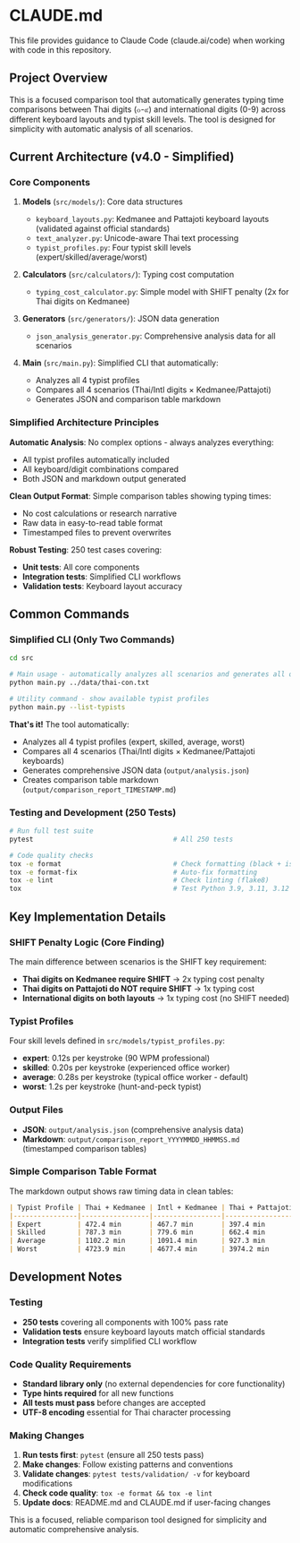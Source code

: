 # CLAUDE.md

This file provides guidance to Claude Code (claude.ai/code) when working with code in this repository.

## Project Overview

This is a focused comparison tool that automatically generates typing time comparisons between Thai digits (๐-๙) and international digits (0-9) across different keyboard layouts and typist skill levels. The tool is designed for simplicity with automatic analysis of all scenarios.

## Current Architecture (v4.0 - Simplified)

### Core Components
1. **Models** (`src/models/`): Core data structures
   - `keyboard_layouts.py`: Kedmanee and Pattajoti keyboard layouts (validated against official standards)
   - `text_analyzer.py`: Unicode-aware Thai text processing
   - `typist_profiles.py`: Four typist skill levels (expert/skilled/average/worst)

2. **Calculators** (`src/calculators/`): Typing cost computation
   - `typing_cost_calculator.py`: Simple model with SHIFT penalty (2x for Thai digits on Kedmanee)

3. **Generators** (`src/generators/`): JSON data generation
   - `json_analysis_generator.py`: Comprehensive analysis data for all scenarios

4. **Main** (`src/main.py`): Simplified CLI that automatically:
   - Analyzes all 4 typist profiles
   - Compares all 4 scenarios (Thai/Intl digits × Kedmanee/Pattajoti)
   - Generates JSON and comparison table markdown

### Simplified Architecture Principles

**Automatic Analysis**: No complex options - always analyzes everything:
- All typist profiles automatically included
- All keyboard/digit combinations compared
- Both JSON and markdown output generated

**Clean Output Format**: Simple comparison tables showing typing times:
- No cost calculations or research narrative
- Raw data in easy-to-read table format
- Timestamped files to prevent overwrites

**Robust Testing**: 250 test cases covering:
- **Unit tests**: All core components
- **Integration tests**: Simplified CLI workflows
- **Validation tests**: Keyboard layout accuracy

## Common Commands

### Simplified CLI (Only Two Commands)
```bash
cd src

# Main usage - automatically analyzes all scenarios and generates all outputs
python main.py ../data/thai-con.txt

# Utility command - show available typist profiles
python main.py --list-typists
```

**That's it!** The tool automatically:
- Analyzes all 4 typist profiles (expert, skilled, average, worst)
- Compares all 4 scenarios (Thai/Intl digits × Kedmanee/Pattajoti keyboards)
- Generates comprehensive JSON data (`output/analysis.json`)
- Creates comparison table markdown (`output/comparison_report_TIMESTAMP.md`)

### Testing and Development (250 Tests)
```bash
# Run full test suite
pytest                                   # All 250 tests

# Code quality checks
tox -e format                            # Check formatting (black + isort)
tox -e format-fix                        # Auto-fix formatting
tox -e lint                              # Check linting (flake8)
tox                                      # Test Python 3.9, 3.11, 3.12
```

## Key Implementation Details

### SHIFT Penalty Logic (Core Finding)
The main difference between scenarios is the SHIFT key requirement:
- **Thai digits on Kedmanee require SHIFT** → 2x typing cost penalty
- **Thai digits on Pattajoti do NOT require SHIFT** → 1x typing cost
- **International digits on both layouts** → 1x typing cost (no SHIFT needed)

### Typist Profiles
Four skill levels defined in `src/models/typist_profiles.py`:
- **expert**: 0.12s per keystroke (90 WPM professional)
- **skilled**: 0.20s per keystroke (experienced office worker)  
- **average**: 0.28s per keystroke (typical office worker - default)
- **worst**: 1.2s per keystroke (hunt-and-peck typist)

### Output Files
- **JSON**: `output/analysis.json` (comprehensive analysis data)
- **Markdown**: `output/comparison_report_YYYYMMDD_HHMMSS.md` (timestamped comparison tables)

### Simple Comparison Table Format
The markdown output shows raw timing data in clean tables:
```markdown
| Typist Profile | Thai + Kedmanee | Intl + Kedmanee | Thai + Pattajoti | Intl + Pattajoti |
|----------------|-----------------|-----------------|------------------|------------------|
| Expert         | 472.4 min       | 467.7 min       | 397.4 min        | 397.4 min        |
| Skilled        | 787.3 min       | 779.6 min       | 662.4 min        | 662.4 min        |
| Average        | 1102.2 min      | 1091.4 min      | 927.3 min        | 927.3 min        |
| Worst          | 4723.9 min      | 4677.4 min      | 3974.2 min       | 3974.2 min       |
```

## Development Notes

### Testing
- **250 tests** covering all components with 100% pass rate
- **Validation tests** ensure keyboard layouts match official standards
- **Integration tests** verify simplified CLI workflow

### Code Quality Requirements
- **Standard library only** (no external dependencies for core functionality)
- **Type hints required** for all new functions
- **All tests must pass** before changes are accepted
- **UTF-8 encoding** essential for Thai character processing

### Making Changes
1. **Run tests first**: `pytest` (ensure all 250 tests pass)
2. **Make changes**: Follow existing patterns and conventions
3. **Validate changes**: `pytest tests/validation/ -v` for keyboard modifications
4. **Check code quality**: `tox -e format && tox -e lint`
5. **Update docs**: README.md and CLAUDE.md if user-facing changes

This is a focused, reliable comparison tool designed for simplicity and automatic comprehensive analysis.
